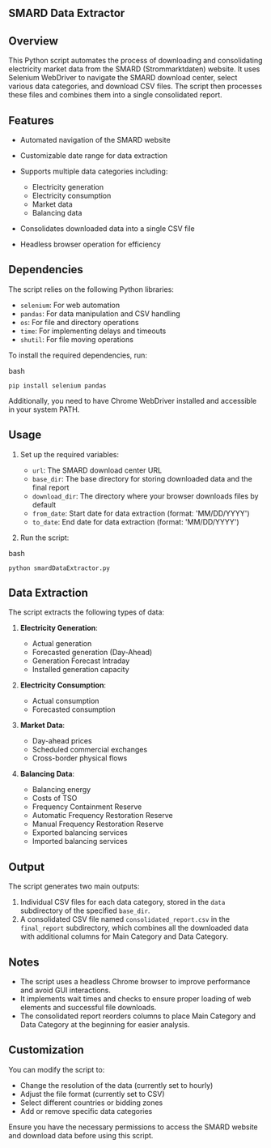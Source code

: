 ## SMARD Data Extractor

## Overview

This Python script automates the process of downloading and consolidating electricity market data from the SMARD (Strommarktdaten) website. It uses Selenium WebDriver to navigate the SMARD download center, select various data categories, and download CSV files. The script then processes these files and combines them into a single consolidated report.

## Features

-   Automated navigation of the SMARD website
-   Customizable date range for data extraction
-   Supports multiple data categories including:
    
    -   Electricity generation
    -   Electricity consumption
    -   Market data
    -   Balancing data
    
-   Consolidates downloaded data into a single CSV file
-   Headless browser operation for efficiency

## Dependencies

The script relies on the following Python libraries:

-   `selenium`: For web automation
-   `pandas`: For data manipulation and CSV handling
-   `os`: For file and directory operations
-   `time`: For implementing delays and timeouts
-   `shutil`: For file moving operations

To install the required dependencies, run:

bash

`pip install selenium pandas` 

Additionally, you need to have Chrome WebDriver installed and accessible in your system PATH.

## Usage

1.  Set up the required variables:
    
    -   `url`: The SMARD download center URL
    -   `base_dir`: The base directory for storing downloaded data and the final report
    -   `download_dir`: The directory where your browser downloads files by default
    -   `from_date`: Start date for data extraction (format: 'MM/DD/YYYY')
    -   `to_date`: End date for data extraction (format: 'MM/DD/YYYY')
    
2.  Run the script:

bash

`python smardDataExtractor.py` 

## Data Extraction

The script extracts the following types of data:

1.  **Electricity Generation**:
    
    -   Actual generation
    -   Forecasted generation (Day-Ahead)
    -   Generation Forecast Intraday
    -   Installed generation capacity
    
2.  **Electricity Consumption**:
    
    -   Actual consumption
    -   Forecasted consumption
    
3.  **Market Data**:
    
    -   Day-ahead prices
    -   Scheduled commercial exchanges
    -   Cross-border physical flows
    
4.  **Balancing Data**:
    
    -   Balancing energy
    -   Costs of TSO
    -   Frequency Containment Reserve
    -   Automatic Frequency Restoration Reserve
    -   Manual Frequency Restoration Reserve
    -   Exported balancing services
    -   Imported balancing services
    

## Output

The script generates two main outputs:

1.  Individual CSV files for each data category, stored in the `data` subdirectory of the specified `base_dir`.
2.  A consolidated CSV file named `consolidated_report.csv` in the `final_report` subdirectory, which combines all the downloaded data with additional columns for Main Category and Data Category.

## Notes

-   The script uses a headless Chrome browser to improve performance and avoid GUI interactions.
-   It implements wait times and checks to ensure proper loading of web elements and successful file downloads.
-   The consolidated report reorders columns to place Main Category and Data Category at the beginning for easier analysis.

## Customization

You can modify the script to:

-   Change the resolution of the data (currently set to hourly)
-   Adjust the file format (currently set to CSV)
-   Select different countries or bidding zones
-   Add or remove specific data categories

Ensure you have the necessary permissions to access the SMARD website and download data before using this script.

